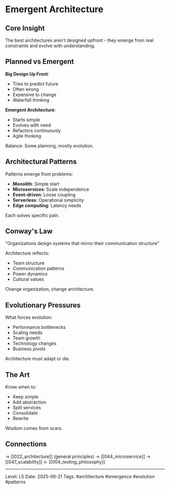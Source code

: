 # Emergent Architecture
## Core Insight
The best architectures aren't designed upfront - they emerge from real constraints and evolve with understanding.

## Planned vs Emergent

**Big Design Up Front**:
- Tries to predict future
- Often wrong
- Expensive to change
- Waterfall thinking

**Emergent Architecture**:
- Starts simple
- Evolves with need
- Refactors continuously
- Agile thinking

Balance: Some planning, mostly evolution.

## Architectural Patterns

Patterns emerge from problems:
- **Monolith**: Simple start
- **Microservices**: Scale independence
- **Event-driven**: Loose coupling
- **Serverless**: Operational simplicity
- **Edge computing**: Latency needs

Each solves specific pain.

## Conway's Law

"Organizations design systems that mirror their communication structure"

Architecture reflects:
- Team structure
- Communication patterns
- Power dynamics
- Cultural values

Change organization, change architecture.

## Evolutionary Pressures

What forces evolution:
- Performance bottlenecks
- Scaling needs
- Team growth
- Technology changes
- Business pivots

Architecture must adapt or die.

## The Art

Know when to:
- Keep simple
- Add abstraction
- Split services
- Consolidate
- Rewrite

Wisdom comes from scars.

## Connections
→ [[022_architecture]] (general principles)
→ [[044_microservice]]
→ [[047_scalability]]
← [[004_testing_philosophy]]

---
Level: L5
Date: 2025-06-21
Tags: #architecture #emergence #evolution #patterns